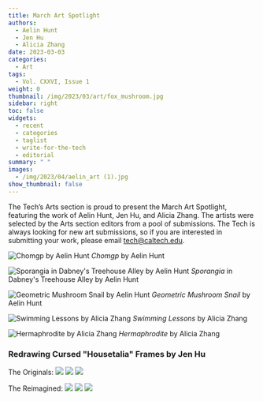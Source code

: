 ```yaml
---
title: March Art Spotlight
authors:
  - Aelin Hunt
  - Jen Hu
  - Alicia Zhang
date: 2023-03-03
categories:
  - Art
tags:
  - Vol. CXXVI, Issue 1
weight: 0
thumbnail: /img/2023/03/art/fox_mushroom.jpg
sidebar: right
toc: false
widgets:
  - recent
  - categories
  - taglist
  - write-for-the-tech
  - editorial
summary: " "
images:
  - /img/2023/04/aelin_art (1).jpg
show_thumbnail: false
---
```


The Tech’s Arts section is proud to present the March Art Spotlight, featuring the work of Aelin Hunt, Jen Hu, and Alicia Zhang. The artists were selected by the Arts section editors from a pool of submissions. The Tech is always looking for new art submissions, so if you are interested in submitting your work, please email tech@caltech.edu.

![Chomgp by Aelin Hunt](/img/2023/03/art/fox_mushroom.jpg)
_Chomgp_ by Aelin Hunt

![Sporangia in Dabney's Treehouse Alley by Aelin Hunt](/img/2023/03/art/Mushroom%20Mural.jpg)
_Sporangia_ in Dabney's Treehouse Alley by Aelin Hunt

![Geometric Mushroom Snail by Aelin Hunt](/img/2023/03/art/geometric_mushroom_snail.jpg)
_Geometric Mushroom Snail_ by Aelin Hunt

![Swimming Lessons by Alicia Zhang](/img/2023/03/art/swimming_lessons.jpg)
_Swimming Lessons_ by Alicia Zhang

![Hermaphrodite by Alicia Zhang](/img/2023/03/art/hermaphrodite.jpg)
_Hermaphrodite_ by Alicia Zhang

### Redrawing Cursed "Housetalia" Frames by Jen Hu

The Originals:
![](/img/2023/03/art/12615199_1555232644796264_1246574816232642088_o.jpg)
![](/img/2023/03/art/12771974_1568456303473898_1057679560107721838_o.jpg)
![](/img/2023/03/art/old%20ricketts.png)

The Reimagined:
![](/img/2023/03/art/Cursed%20Frames.jpg)
![](/img/2023/03/art/photo_2022-01-09_00-13-08.jpg)
![](/img/2023/03/art/Beginnings.jpg)